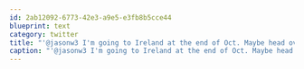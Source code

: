 ```yaml
---
id: 2ab12092-6773-42e3-a9e5-e3fb8b5cce44
blueprint: text
category: twitter
title: "'@jasonw3 I'm going to Ireland at the end of Oct. Maybe head over since I'll be \"in the area\""
caption: "'@jasonw3 I'm going to Ireland at the end of Oct. Maybe head over since I'll be \"in the area\""
---
```

